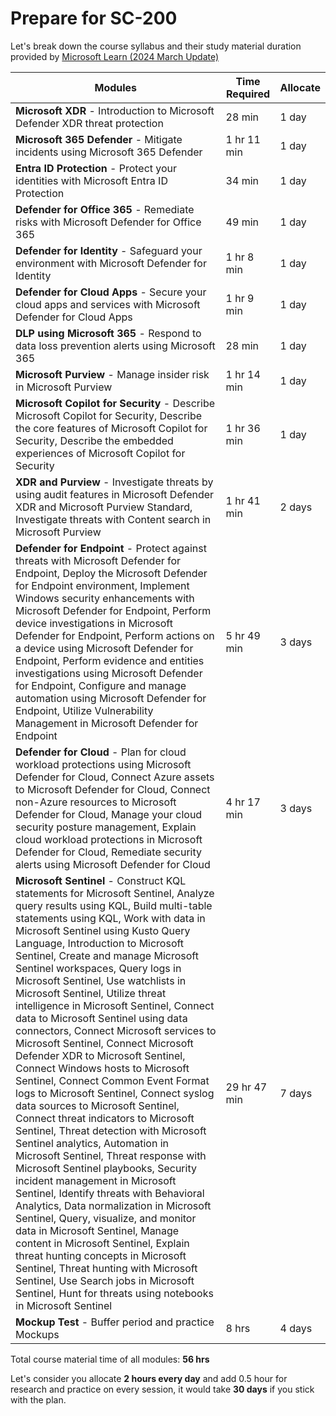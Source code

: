 # Prepare for SC-200
Let's break down the course syllabus and their study material duration provided by [Microsoft Learn (2024 March Update)](https://learn.microsoft.com/en-us/training/courses/sc-200t00) 

| Modules                                              | Time Required | Allocate |
|-----------------------------------------------------------|---------------|---------------|
| **Microsoft XDR** - Introduction to Microsoft Defender XDR threat protection                | 28 min        | 1 day |
| **Microsoft 365 Defender** - Mitigate incidents using Microsoft 365 Defender                  | 1 hr 11 min    | 1 day |
| **Entra ID Protection** - Protect your identities with Microsoft Entra ID Protection          | 34 min        | 1 day |
| **Defender for Office 365** - Remediate risks with Microsoft Defender for Office 365          | 49 min        | 1 day |
| **Defender for Identity** - Safeguard your environment with Microsoft Defender for Identity    | 1 hr 8 min    | 1 day |
| **Defender for Cloud Apps** - Secure your cloud apps and services with Microsoft Defender for Cloud Apps | 1 hr 9 min  | 1 day |
| **DLP using Microsoft 365** - Respond to data loss prevention alerts using Microsoft 365       | 28 min        | 1 day |
| **Microsoft Purview** - Manage insider risk in Microsoft Purview                               | 1 hr 14 min   | 1 day |
| **Microsoft Copilot for Security** - Describe Microsoft Copilot for Security, Describe the core features of Microsoft Copilot for Security, Describe the embedded experiences of Microsoft Copilot for Security  |  1 hr 36 min | 1 day |
| **XDR and Purview** - Investigate threats by using audit features in Microsoft Defender XDR and Microsoft Purview Standard, Investigate threats with Content search in Microsoft Purview | 1 hr 41 min | 2 days |
| **Defender for Endpoint** - Protect against threats with Microsoft Defender for Endpoint, Deploy the Microsoft Defender for Endpoint environment, Implement Windows security enhancements with Microsoft Defender for Endpoint, Perform device investigations in Microsoft Defender for Endpoint, Perform actions on a device using Microsoft Defender for Endpoint, Perform evidence and entities investigations using Microsoft Defender for Endpoint, Configure and manage automation using Microsoft Defender for Endpoint, Utilize Vulnerability Management in Microsoft Defender for Endpoint | 5 hr 49 min | 3 days |
| **Defender for Cloud** - Plan for cloud workload protections using Microsoft Defender for Cloud, Connect Azure assets to Microsoft Defender for Cloud, Connect non-Azure resources to Microsoft Defender for Cloud, Manage your cloud security posture management, Explain cloud workload protections in Microsoft Defender for Cloud, Remediate security alerts using Microsoft Defender for Cloud | 4 hr 17 min | 3 days |
| **Microsoft Sentinel** - Construct KQL statements for Microsoft Sentinel, Analyze query results using KQL, Build multi-table statements using KQL, Work with data in Microsoft Sentinel using Kusto Query Language, Introduction to Microsoft Sentinel, Create and manage Microsoft Sentinel workspaces, Query logs in Microsoft Sentinel, Use watchlists in Microsoft Sentinel, Utilize threat intelligence in Microsoft Sentinel, Connect data to Microsoft Sentinel using data connectors, Connect Microsoft services to Microsoft Sentinel, Connect Microsoft Defender XDR to Microsoft Sentinel, Connect Windows hosts to Microsoft Sentinel, Connect Common Event Format logs to Microsoft Sentinel, Connect syslog data sources to Microsoft Sentinel, Connect threat indicators to Microsoft Sentinel, Threat detection with Microsoft Sentinel analytics, Automation in Microsoft Sentinel, Threat response with Microsoft Sentinel playbooks, Security incident management in Microsoft Sentinel, Identify threats with Behavioral Analytics, Data normalization in Microsoft Sentinel, Query, visualize, and monitor data in Microsoft Sentinel, Manage content in Microsoft Sentinel, Explain threat hunting concepts in Microsoft Sentinel, Threat hunting with Microsoft Sentinel, Use Search jobs in Microsoft Sentinel, Hunt for threats using notebooks in Microsoft Sentinel | 29 hr 47 min | 7 days |
| **Mockup Test** - Buffer period and practice Mockups                               | 8 hrs   | 4 days |

Total course material time of all modules: **56 hrs**

Let's consider you allocate **2 hours every day** and add 0.5 hour for research and practice on every session, it would take **30 days** if you stick with the plan. 






